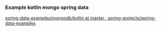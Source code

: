 ###  Example kotlin mongo spring data


[spring-data-examples/mongodb/kotlin at master · spring-projects/spring-data-examples](https://github.com/spring-projects/spring-data-examples/tree/master/mongodb/kotlin)




```

```
